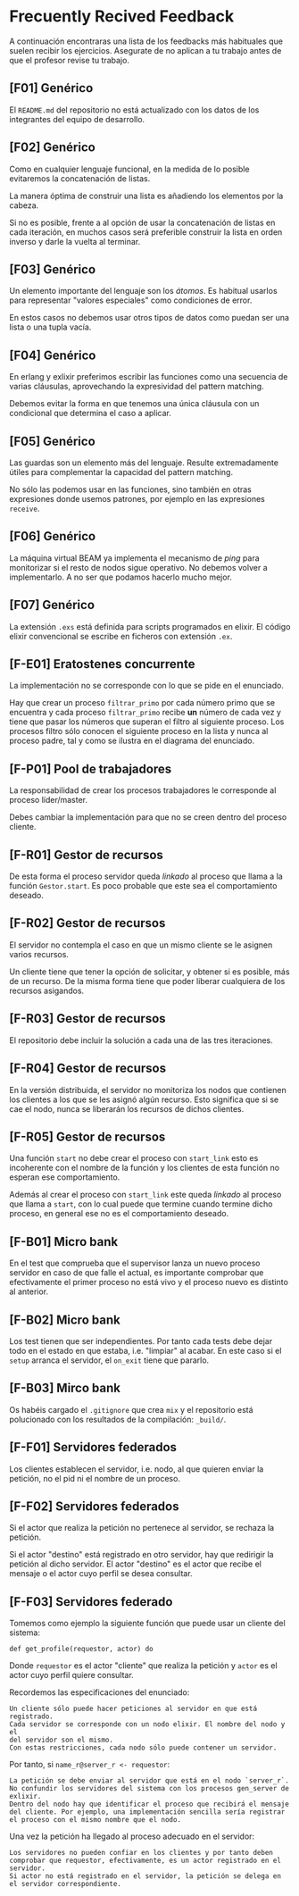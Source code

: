 # Frecuently Recived Feedback

A continuación encontraras una lista de los feedbacks más habituales
que suelen recibir los ejercicios. Asegurate de no aplican a tu
trabajo antes de que el profesor revise tu trabajo.


## **[F01]** Genérico

El `README.md` del repositorio no está actualizado con los datos de
los integrantes del equipo de desarrollo.


## **[F02]** Genérico

Como en cualquier lenguaje funcional, en la medida de lo posible
evitaremos la concatenación de listas.
  
La manera óptima de construir una lista es añadiendo los elementos por
la cabeza.
  
Si no es posible, frente a al opción de usar la concatenación de
listas en cada iteración, en muchos casos será preferible construir la
lista en orden inverso y darle la vuelta al terminar.
  
  
## **[F03]** Genérico

Un elemento importante del lenguaje son los _átomos_. Es habitual
usarlos para representar "valores especiales" como condiciones de
error.
  
En estos casos no debemos usar otros tipos de datos como puedan ser
una lista o una tupla vacía.
  
  
## **[F04]** Genérico

En erlang y exlixir preferimos escribir las funciones como una
secuencia de varias cláusulas, aprovechando la expresividad del
pattern matching.
  
Debemos evitar la forma en que tenemos una única cláusula con un
condicional que determina el caso a aplicar.
  

## **[F05]** Genérico

Las guardas son un elemento más del lenguaje. Resulte extremadamente
útiles para complementar la capacidad del pattern matching.
  
No sólo las podemos usar en las funciones, sino también en otras
expresiones donde usemos patrones, por ejemplo en las expresiones
`receive`.
  
  
## **[F06]** Genérico

La máquina virtual BEAM ya implementa el mecanismo de _ping_ para
monitorizar si el resto de nodos sigue operativo. No debemos volver a
implementarlo. A no ser que podamos hacerlo mucho mejor.
  

## **[F07]** Genérico

La extensión `.exs` está definida para scripts programados en elixir.
El código elixir convencional se escribe en ficheros con extensión
`.ex`.


## **[F-E01]** Eratostenes concurrente

La implementación no se corresponde con lo que se pide en el
enunciado.

Hay que crear un proceso `filtrar_primo` por cada número primo que se
encuentra y cada proceso `filtrar_primo` recibe **un** número de cada
vez y tiene que pasar los números que superan el filtro al siguiente
proceso.  Los procesos filtro sólo conocen el siguiente proceso en la
lista y nunca al proceso padre, tal y como se ilustra en el diagrama
del enunciado.


## **[F-P01]** Pool de trabajadores

La responsabilidad de crear los procesos trabajadores le corresponde
al proceso líder/master.
  
Debes cambiar la implementación para que no se creen dentro del
proceso cliente.
  
  
## **[F-R01]** Gestor de recursos

De esta forma el proceso servidor queda _linkado_ al proceso que llama
a la función `Gestor.start`. Es poco probable que este sea el
comportamiento deseado.


## **[F-R02]** Gestor de recursos

El servidor no contempla el caso en que un mismo cliente se le asignen
varios recursos.
  
Un cliente tiene que tener la opción de solicitar, y obtener si es
posible, más de un recurso. De la misma forma tiene que poder liberar
cualquiera de los recursos asigandos.


## **[F-R03]** Gestor de recursos

El repositorio debe incluir la solución a cada una de las tres
iteraciones.


## **[F-R04]** Gestor de recursos

En la versión distribuida, el servidor no monitoriza los nodos que
contienen los clientes a los que se les asignó algún recurso. Esto
significa que si se cae el nodo, nunca se liberarán los recursos de
dichos clientes.


## **[F-R05]** Gestor de recursos

Una función `start` no debe crear el proceso con `start_link` esto es
incoherente con el nombre de la función y los clientes de esta función
no esperan ese comportamiento.

Además al crear el proceso con `start_link` este queda _linkado_ al
proceso que llama a `start`, con lo cual puede que termine cuando
termine dicho proceso, en general ese no es el comportamiento deseado.


## **[F-B01]** Micro bank

En el test que comprueba que el supervisor lanza un nuevo proceso
servidor en caso de que falle el actual, es importante comprobar que
efectivamente el primer proceso no está vivo y el proceso nuevo es
distinto al anterior.


## **[F-B02]** Micro bank

Los test tienen que ser independientes. Por tanto cada tests debe
dejar todo en el estado en que estaba, i.e. "limpiar" al acabar. En
este caso si el `setup` arranca el servidor, el `on_exit` tiene que
pararlo.


## **[F-B03]** Mirco bank

Os habéis cargado el `.gitignore` que crea `mix` y el repositorio está
polucionado con los resultados de la compilación: `_build/`.


## **[F-F01]** Servidores federados

Los clientes establecen el servidor, i.e. nodo, al que quieren enviar
la petición, no el pid ni el nombre de un proceso.


## **[F-F02]** Servidores federados

Si el actor que realiza la petición no pertenece al servidor, se
rechaza la petición.

Si el actor "destino" está registrado en otro servidor, hay que
redirigir la petición al dicho servidor. El actor "destino" es el
actor que recibe el mensaje o el actor cuyo perfil se desea consultar.


## **[F-F03]** Servidores federado

Tomemos como ejemplo la siguiente función que puede usar un cliente
del sistema:

  `def get_profile(requestor, actor) do`

Donde `requestor` es el actor "cliente" que realiza la petición y
`actor` es el actor cuyo perfil quiere consultar.

Recordemos las especificaciones del enunciado:

    Un cliente sólo puede hacer peticiones al servidor en que está registrado.
    Cada servidor se corresponde con un nodo elixir. El nombre del nodo y el
	del servidor son el mismo.
    Con estas restricciones, cada nodo sólo puede contener un servidor.

Por tanto, si `name_r@server_r <- requestor`:

    La petición se debe enviar al servidor que está en el nodo `server_r`.
    No confundir los servidores del sistema con los procesos gen_server de exlixir.
    Dentro del nodo hay que identificar el proceso que recibirá el mensaje
	del cliente. Por ejemplo, una implementación sencilla sería registrar
	el proceso con el mismo nombre que el nodo.

Una vez la petición ha llegado al proceso adecuado en el servidor:

    Los servidores no pueden confiar en los clientes y por tanto deben
	comprobar que requestor, efectivamente, es un actor registrado en el servidor.
    Si actor no está registrado en el servidor, la petición se delega en
	el servidor correspondiente.
